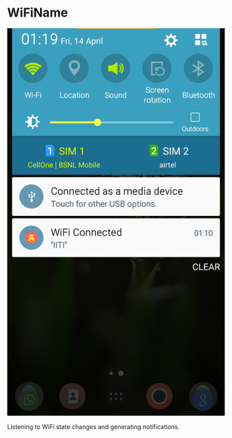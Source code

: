 # WiFiName
![Alt text](app/src/main/res/screenshots/wifinotifyscreen.png?raw=true "Optional Title")

Listening to WiFi state changes and generating notifications.
